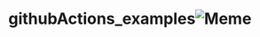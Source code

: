 # githubActions_examples![Meme](https://api.memegen.link/images/ams/No_me_lo_creo/Ha_funcionado.png)